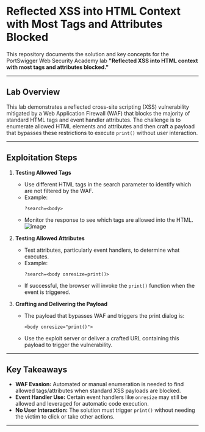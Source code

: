
# Reflected XSS into HTML Context with Most Tags and Attributes Blocked

This repository documents the solution and key concepts for the PortSwigger Web Security Academy lab **"Reflected XSS into HTML context with most tags and attributes blocked."**

---

## Lab Overview

This lab demonstrates a reflected cross-site scripting (XSS) vulnerability mitigated by a Web Application Firewall (WAF) that blocks the majority of standard HTML tags and event handler attributes. The challenge is to enumerate allowed HTML elements and attributes and then craft a payload that bypasses these restrictions to execute `print()` without user interaction.

---

## Exploitation Steps

1. **Testing Allowed Tags**
    - Use different HTML tags in the search parameter to identify which are not filtered by the WAF.
    - Example:
      ```
      ?search=<body>
      ```
    - Monitor the response to see which tags are allowed into the HTML.
      ![image]()

2. **Testing Allowed Attributes**
    - Test attributes, particularly event handlers, to determine what executes.
    - Example:
      ```
      ?search=<body onresize=print()>
      ```
    - If successful, the browser will invoke the `print()` function when the event is triggered.

3. **Crafting and Delivering the Payload**
    - The payload that bypasses WAF and triggers the print dialog is:
      ```
      <body onresize="print()">
      ```
    - Use the exploit server or deliver a crafted URL containing this payload to trigger the vulnerability.

---

## Key Takeaways

- **WAF Evasion:** Automated or manual enumeration is needed to find allowed tags/attributes when standard XSS payloads are blocked.
- **Event Handler Use:** Certain event handlers like `onresize` may still be allowed and leveraged for automatic code execution.
- **No User Interaction:** The solution must trigger `print()` without needing the victim to click or take other actions.

---

